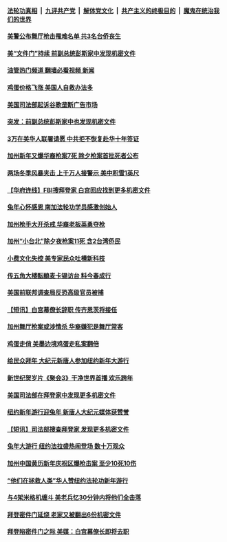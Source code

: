 ####  [法轮功真相](../../../../basic/blob/master/README.md?t=01251212) &nbsp;|&nbsp; [九评共产党](../../../../9ping.md/blob/master/README.md?t=01251212) &nbsp;|&nbsp; [解体党文化](../../../../jtdwh.md/blob/master/README.md?t=01251212)  &nbsp;|&nbsp; [共产主义的终极目的](../../../../gczydzjmd.md/blob/master/README.md?t=01251212) &nbsp;|&nbsp; [魔鬼在统治我们的世界](../../../../mgztzwmdsj.md/blob/master/README.md?t=01251212) 

#### [美警公布舞厅枪击罹难名单 共3名台侨丧生](../pages/prog203/a103634297.md?t=01251212) 

#### [美“文件门”持续 前副总统彭斯家中发现机密文件](../pages/prog203/a103634129.md?t=01251212) 

#### [油管热门频道 翻墙必看视频 新闻](http://129.146.143.75:81/youtube.html?01251212)

#### [鸡蛋价格飞涨 美国人自救办法多](../pages/prog203/a103634136.md?t=01251212) 

#### [美国司法部起诉谷歌垄断广告市场](../pages/prog203/a103634007.md?t=01251212) 

#### [突发：前副总统彭斯家中也发现机密文件](../pages/prog203/a103633993.md?t=01251212) 

#### [3万在美华人联署请愿 中共拒不恢复赴华十年签证](../pages/prog203/a103633957.md?t=01251212) 

#### [加州新年又爆华裔枪案7死 除夕枪案首批死者公布](../pages/prog203/a103633814.md?t=01251212) 


#### [两场冬季风暴夹击 上千万人接警示 美中积雪1英尺](../pages/prog203/a103633217.md?t=01251212) 

#### [【华府连线】FBI搜拜登家 白宫回应找到更多机密文件](../pages/prog203/a103633218.md?t=01251212) 

#### [兔年心怀感恩 南加法轮功学员感激创始人](../pages/prog203/a103633235.md?t=01251212) 

#### [加州枪手大开杀戒 华裔老板英勇夺枪](../pages/prog203/a103633215.md?t=01251212) 

#### [加州“小台北”除夕夜枪案11死 含2台湾侨民](../pages/prog203/a103633197.md?t=01251212) 

#### [小费文化失控 美专家民众吐槽新科技](../pages/prog203/a103633157.md?t=01251212) 

#### [传五角大楼酝酿麦卡锡访台 料今春成行](../pages/prog203/a103633150.md?t=01251212) 

#### [美国前联邦调查局反恐高级官员被捕](../pages/prog203/a103633063.md?t=01251212) 

#### [【短讯】白宫幕僚长辞职 传齐恩茨将接任](../pages/prog203/a103632960.md?t=01251212) 

#### [加州舞厅枪案或涉情杀 华裔嫌犯是舞厅常客](../pages/prog203/a103632862.md?t=01251212) 

#### [鸡蛋走俏 美墨边境鸡蛋走私案翻倍](../pages/prog203/a103632668.md?t=01251212) 

#### [给民众拜年 大纪元新唐人参加纽约新年大游行](../pages/prog203/a103632614.md?t=01251212) 

#### [新世纪贺岁片《聚会3》干净世界首播 欢乐跨年](../pages/prog203/a103632366.md?t=01251212) 

#### [美国司法部在拜登家中发现更多机密文件](../pages/prog203/a103632132.md?t=01251212) 

#### [纽约新年游行迎兔年 新唐人大纪元媒体获赞誉](../pages/prog203/a103631934.md?t=01251212) 

#### [【短讯】司法部搜查拜登家 发现更多机密文件](../pages/prog203/a103631715.md?t=01251212) 

#### [兔年大游行 纽约法拉盛热闹登场 数十万观众](../pages/prog203/a103631709.md?t=01251212) 

#### [加州中国黄历新年庆祝区爆枪击案 至少10死10伤](../pages/prog203/a103631706.md?t=01251212) 

#### [“他们在拯救人类”华人赞纽约法轮功新年游行](../pages/prog203/a103631624.md?t=01251212) 

#### [与4架米格机缠斗 美老兵忆30分钟内将他们全击落](../pages/prog203/a103631166.md?t=01251212) 

#### [拜登密件门延烧 老家又被翻出6份机密文件](../pages/prog203/a103631121.md?t=01251212) 

#### [拜登陷密件门之际 美媒：白宫幕僚长即将去职](../pages/prog203/a103631116.md?t=01251212) 

<img src='http://gfw-breaker.win/goodnews/indexes/prog203.md' width='0px' height='0px'/>
